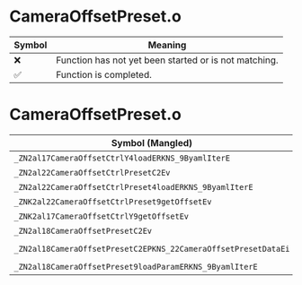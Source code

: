 # CameraOffsetPreset.o
| Symbol | Meaning 
| ------------- | ------------- 
| :x: | Function has not yet been started or is not matching. 
| :white_check_mark: | Function is completed. 


# CameraOffsetPreset.o
| Symbol (Mangled) | Symbol (Demangled) | Decompiled? |
| ------------- |  ------------- | ------------- |
| `_ZN2al17CameraOffsetCtrlY4loadERKNS_9ByamlIterE` | `al::CameraOffsetCtrlY::load(al::ByamlIter const&)` | :white_check_mark: |
| `_ZN2al22CameraOffsetCtrlPresetC2Ev` | `al::CameraOffsetCtrlPreset::CameraOffsetCtrlPreset(void)` | :white_check_mark: |
| `_ZN2al22CameraOffsetCtrlPreset4loadERKNS_9ByamlIterE` | `al::CameraOffsetCtrlPreset::load(al::ByamlIter const&)` | :white_check_mark: |
| `_ZNK2al22CameraOffsetCtrlPreset9getOffsetEv` | `al::CameraOffsetCtrlPreset::getOffset(void)const` | :white_check_mark: |
| `_ZNK2al17CameraOffsetCtrlY9getOffsetEv` | `al::CameraOffsetCtrlY::getOffset(void)const` | :white_check_mark: |
| `_ZN2al18CameraOffsetPresetC2Ev` | `al::CameraOffsetPreset::CameraOffsetPreset(void)` | :white_check_mark: |
| `_ZN2al18CameraOffsetPresetC2EPKNS_22CameraOffsetPresetDataEi` | `al::CameraOffsetPreset::CameraOffsetPreset(al::CameraOffsetPresetData const*,int)` | :white_check_mark: |
| `_ZN2al18CameraOffsetPreset9loadParamERKNS_9ByamlIterE` | `al::CameraOffsetPreset::loadParam(al::ByamlIter const&)` | :white_check_mark: |
